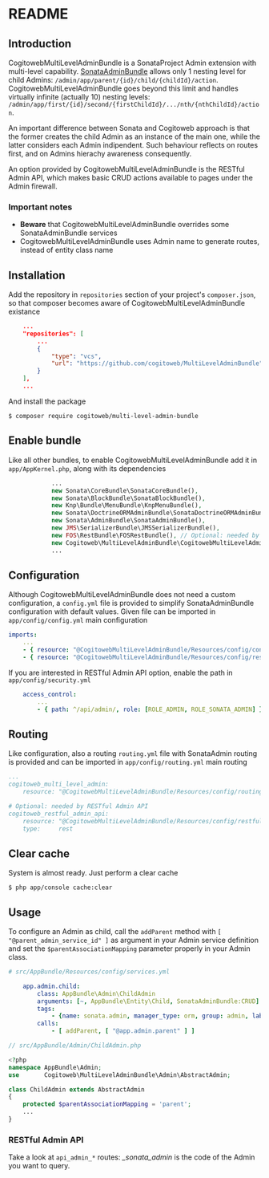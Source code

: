 # README

## Introduction

CogitowebMultiLevelAdminBundle is a SonataProject Admin extension with
multi-level capability.
[SonataAdminBundle][1] allows only 1 nesting level for child Admins:
`/admin/app/parent/{id}/child/{childId}/action`.
CogitowebMultiLevelAdminBundle goes beyond this limit and handles virtually
infinite (actually 10) nesting levels:
`/admin/app/first/{id}/second/{firstChildId}/.../nth/{nthChildId}/action`.

An important difference between Sonata and Cogitoweb approach is that the former
creates the child Admin as an instance of the main one, while the latter
considers each Admin indipendent.
Such behaviour reflects on routes first, and on Admins hierachy awareness
consequently.

An option provided by CogitowebMultiLevelAdminBundle is the RESTful Admin API,
which makes basic CRUD actions available to pages under the Admin firewall.

### Important notes

* **Beware** that CogitowebMultiLevelAdminBundle overrides some
SonataAdminBundle services
* CogitowebMultiLevelAdminBundle uses Admin name to generate routes, instead of
entity class name

## Installation

Add the repository in `repositories` section of your project's `composer.json`,
so that composer becomes aware of CogitowebMultiLevelAdminBundle existance

```json
    ...
    "repositories": [
        ...
        {
            "type": "vcs",
            "url": "https://github.com/cogitoweb/MultiLevelAdminBundle"
        }
    ],
    ...
```

And install the package

```
$ composer require cogitoweb/multi-level-admin-bundle
```

## Enable bundle

Like all other bundles, to enable CogitowebMultiLevelAdminBundle add it in `app/AppKernel.php`, along with its dependencies

```php
            ...
            new Sonata\CoreBundle\SonataCoreBundle(),
            new Sonata\BlockBundle\SonataBlockBundle(),
            new Knp\Bundle\MenuBundle\KnpMenuBundle(),
            new Sonata\DoctrineORMAdminBundle\SonataDoctrineORMAdminBundle(),
            new Sonata\AdminBundle\SonataAdminBundle(),
            new JMS\SerializerBundle\JMSSerializerBundle(),
            new FOS\RestBundle\FOSRestBundle(), // Optional: needed by RESTful Admin API
	        new Cogitoweb\MultiLevelAdminBundle\CogitowebMultiLevelAdminBundle(),
            ...
```

## Configuration

Although CogitowebMultiLevelAdminBundle does not need a custom configuration,
a `config.yml` file is provided to simplify SonataAdminBundle configuration with default values.
Given file can be imported in `app/config/config.yml` main configuration

```yaml
imports:
    ...
    - { resource: "@CogitowebMultiLevelAdminBundle/Resources/config/config.yml" }
    - { resource: "@CogitowebMultiLevelAdminBundle/Resources/config/restful_admin_api_config.yml" } # Optional: needed by RESTful Admin API
```

If you are interested in RESTful Admin API option, enable the path in `app/config/security.yml`

```yaml
    access_control:
        ...
        - { path: ^/api/admin/, role: [ROLE_ADMIN, ROLE_SONATA_ADMIN] }
```

## Routing

Like configuration, also a routing `routing.yml` file with SonataAdmin routing is provided
and can be imported in `app/config/routing.yml` main routing

```yaml
...
cogitoweb_multi_level_admin:
    resource: "@CogitowebMultiLevelAdminBundle/Resources/config/routing.yml"

# Optional: needed by RESTful Admin API
cogitoweb_restful_admin_api:
    resource: "@CogitowebMultiLevelAdminBundle/Resources/config/restful_admin_api_routing.yml"
    type:     rest
```

## Clear cache

System is almost ready. Just perform a clear cache

```
$ php app/console cache:clear
```

## Usage

To configure an Admin as child, call the `addParent` method with `[ "@parent_admin_service_id" ]` as argument
in your Admin service definition and set the `$parentAssociationMapping` parameter properly in your Admin class.

```yaml
# src/AppBundle/Resources/config/services.yml

    app.admin.child:
        class: AppBundle\Admin\ChildAdmin
        arguments: [~, AppBundle\Entity\Child, SonataAdminBundle:CRUD]
        tags:
            - {name: sonata.admin, manager_type: orm, group: admin, label: Child}
        calls:
            - [ addParent, [ "@app.admin.parent" ] ]
```

```php
// src/AppBundle/Admin/ChildAdmin.php

<?php
namespace AppBundle\Admin;
use       Cogitoweb\MultiLevelAdminBundle\Admin\AbstractAdmin;

class ChildAdmin extends AbstractAdmin
{
	protected $parentAssociationMapping = 'parent';
	...
}
```

### RESTful Admin API

Take a look at `api_admin_*` routes: *_sonata_admin* is the code of the Admin
you want to query.

[1]: https://sonata-project.org/bundles/admin/master/doc/index.html